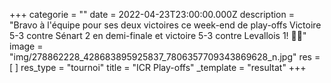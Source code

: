 +++
categorie = ""
date = 2022-04-23T23:00:00.000Z
description = "Bravo à l'équipe pour ses deux victoires ce week-end de play-offs Victoire 5-3 contre Sénart 2 en demi-finale et victoire 5-3 contre Levallois 1! 🎉🎉"
image = "img/278862228_428683895925837_7806357709343869628_n.jpg"
res = [ ]
res_type = "tournoi"
title = "ICR Play-offs"
_template = "resultat"
+++

